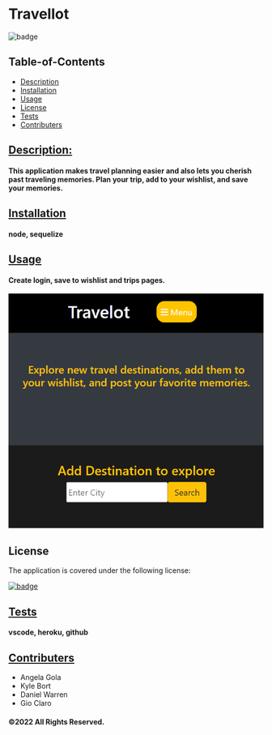  # Travellot


  ![badge](https://img.shields.io/badge/license-mit-blue)

## Table-of-Contents

  * [Description](#description)
  * [Installation](#installation)
  * [Usage](#usage)
  * [License](#license)
  * [Tests](#tests)
  * [Contributers](#contributers)
  

  ## [Description:](#table-of-contents)


  #### This application makes travel planning easier and also lets you cherish past traveling memories. Plan your trip, add to your wishlist, and save your memories.


  ## [Installation](#table-of-contents)


  #### node, sequelize


  ## [Usage](#table-of-contents)


  #### Create login, save to wishlist and trips pages.


  ![Example Image](./public/images/travelot.png)


  
  ## License
    
  The application is covered under the following license:
    
  
  [![badge](https://img.shields.io/badge/license-mit-blue)](http://choosealicense.com/licenses/mit/)
    


  ## [Tests](#table-of-contents)


  #### vscode, heroku, github


  ## [Contributers](#table-of-contents)


  * Angela Gola
  * Kyle Bort
  * Daniel Warren
  * Gio Claro 
  #### &copy;2022 All Rights Reserved.
